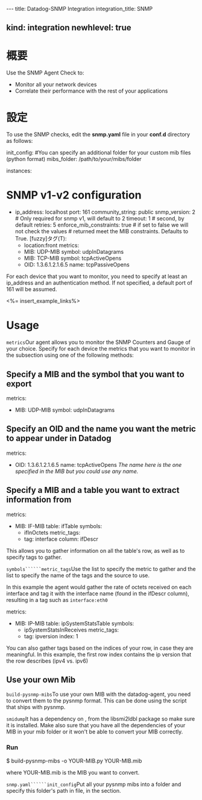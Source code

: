 --- title: Datadog-SNMP Integration integration_title: SNMP

kind: integration
newhlevel: true
---

# 概要

Use the SNMP Agent Check to:

* Monitor all your network devices
* Correlate their performance with the rest of your applications


# 設定

To use the SNMP checks, edit the **snmp.yaml** file in your **conf.d** directory as follows:

init_config:
  #You can specify an additional folder for your custom mib files (python format)
  mibs_folder: /path/to/your/mibs/folder

instances:

  # SNMP v1-v2 configuration
  - ip_address: localhost
    port: 161
    community_string: public
    snmp_version: 2 # Only required for snmp v1, will default to 2
    timeout: 1 # second, by default
    retries: 5
    enforce_mib_constraints: true  # if set to false we will not check the values
                                   # returned meet the MIB constraints. Defaults to True.
    [fuzzy]タグ(T):
      - location:front
    metrics:
      - MIB: UDP-MIB
        symbol: udpInDatagrams
      - MIB: TCP-MIB
        symbol: tcpActiveOpens
      - OID: 1.3.6.1.2.1.6.5
        name: tcpPassiveOpens


For each device that you want to monitor, you need to specify at least an ip_address and an authentication method. If not specified, a default port of 161 will be assumed.

<%= insert_example_links%>

# Usage

```metrics```Our agent allows you to monitor the SNMP Counters and Gauge of your choice. Specify for each device the metrics that you want to monitor in the  subsection using one of the following methods:

## Specify a MIB and the symbol that you want to export

metrics:
  - MIB: UDP-MIB
    symbol: udpInDatagrams

## Specify an OID and the name you want the metric to appear under in Datadog

metrics:
  - OID: 1.3.6.1.2.1.6.5
    name: tcpActiveOpens
*The name here is the one specified in the MIB but you could use any name.*

## Specify a MIB and a table you want to extract information from

metrics:
  - MIB: IF-MIB
    table: ifTable
    symbols:
      - ifInOctets
    metric_tags:
      - tag: interface
    column: ifDescr

This allows you to gather information on all the table's row, as well as to specify tags to gather.

```symbols``````metric_tags```Use the  list to specify the metric to gather and the  list to specify the name of the tags and the source to use.

In this example the agent would gather the rate of octets received on each interface and tag it with the interface name (found in the ifDescr column), resulting in a tag such as ```interface:eth0```

metrics:
  - MIB: IP-MIB
    table: ipSystemStatsTable
    symbols:
      - ipSystemStatsInReceives
    metric_tags:
      - tag: ipversion
    index: 1

You can also gather tags based on the indices of your row, in case they are meaningful. In this example, the first row index contains the ip version that the row describes (ipv4 vs. ipv6)

## Use your own Mib

```build-pysnmp-mibs```To use your own MIB with the datadog-agent, you need to convert them to the pysnmp format. This can be done using the  script that ships with pysnmp.

```smidump```It has a dependency on , from the libsmi2ldbl package so make sure it is installed. Make also sure that you have all the dependencies of your MIB in your mib folder or it won't be able to convert your MIB correctly.

### Run

$ build-pysnmp-mibs -o YOUR-MIB.py YOUR-MIB.mib

where YOUR-MIB.mib is the MIB you want to convert.

```snmp.yaml``````init_config```Put all your pysnmp mibs into a folder and specify this folder's path in  file, in the  section.
